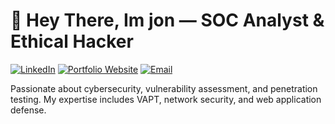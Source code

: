 # 🚀 Hey There, Im jon  — SOC Analyst & Ethical Hacker

[![LinkedIn](https://img.shields.io/badge/LinkedIn-Connect-blue)](https://linkedin.com/in/your-profile)
[![Portfolio Website](https://img.shields.io/badge/Portfolio-Visit-brightgreen)](https://your-website-link)
[![Email](https://img.shields.io/badge/Email-Contact-red)](mailto:your-email@example.com)

Passionate about cybersecurity, vulnerability assessment, and penetration testing. My expertise includes VAPT, network security, and web application defense.
